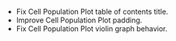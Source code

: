 - Fix Cell Population Plot table of contents title.
- Improve Cell Population Plot padding.
- Fix Cell Population Plot violin graph behavior.
